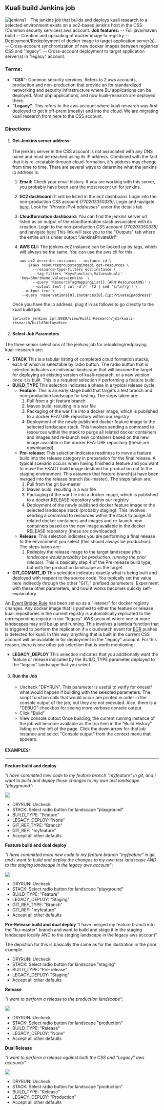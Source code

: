 

## Kuali build Jenkins job

<img align="left" src="../../../jenkins1.png" alt="jenkins1" style="margin-right:15px;" />The jenkins job that builds and deploys kuali research to a selected environment exists on a
ec2-based jenkins host in the CSS (Common security services) aws account.
**Job features:**
   -- Full java/maven build
   -- Creation and uploading of docker image to registry
   -- Deployment/Redeployment of docker image to target application server(s).
   -- Cross-account synchronization of new docker images between registries CSS and "legacy".
   -- Cross-account deployment to target application server(s) in "legacy" account.



### Terms:

- **"CSS"**: Common security services. Refers to 2 aws accounts, production and non-production that provide an for standardized networking and security infrastructure where BU applications can be deployed. Most php applications, and now kuali-research are deployed there.
- **"Legacy"**: This refers to the aws account where kuali research was first deployed to get it off-prem (mostly) and into the cloud.
  We are migrating kuali research from here to the CSS account.

### Directions:

1. #### **Get Jenkins server address:**

   The jenkins server in the CSS account is not associated with any DNS name and must be reached using its IP address.
   Combined with the fact that it is re-creatable through cloud-formation, it's address may change from time to time.
   There are several ways to determine what the jenkins ip address is.

   1. **Email:**
      Check your email history. If you are working with this server, you probably have been sent the most recent url for jenkins.

   2. **EC2 dashboard:** 
      It will be listed in the ec2 dashboard. Login into the non-production CSS account *(770203350335)*. Login and navigate [here](https://console.aws.amazon.com/ec2/v2/home?region=us-east-1#Instances:v=3;search=:jenkins).
      Look for *"Private IPv4 addresses*" under the details tab.

   3. **Cloudformation dashboard:**
      You can find the jenkins server url listed as an output of the cloudformation stack associated with its creation. 
      Login to the non-production CSS account *(770203350335)* and navigate [here](https://console.aws.amazon.com/cloudformation/home?region=us-east-1#/stacks?filteringStatus=active&filteringText=jenkins&viewNested=true&hideStacks=false&stackId=)
      This link will take you to the "Outputs" tab where the entire url is under output "JenkinsPrivateUrl"

   4. **AWS CLI:**
      The jenkins ec2 instance can be looked up by tags, which will always be the same. You can use the aws cli for this.

      ```
      aws ec2 describe-instances --instance-id \
          $(aws resourcegroupstaggingapi get-resources \
            --resource-type-filters ec2:instance \
            --tag-filters 'Key=Function,Values=kuali' 'Key=ShortName,Values=jenkins' \
            --query 'ResourceTagMappingList[].{ARN:ResourceARN}' \
            --output text | cut -d'/' -f2 | sed 's/\n//g') \
       --output text \
       --query 'Reservations[0].Instances[0].{ip:PrivateIpAddress}'
      ```

   Once you have the ip address, plug it in as follows to go directly to the kuali build job:

   ```
   [private jenkins ip]:8080/view/Kuali-Research/job/kuali-research/build?delay=0sec.
   ```

2. #### Select Job Parameters

  The three senior selections of the jenkins job for rebuilding/redploying kuali-research are:
  
  - **STACK**
    This is a tabular listing of completed cloud formation stacks, each of which is selectable by radio button.
    The radio button that is selected indicates an individual landscape that will become the target for deploying an existing version of kuali-research, or a new version once it is built. This is a required selection if performing a feature build.
  - **BUILD_TYPE**
    This selection indicates a phase in a typical release cycle:
    - **Feature**: This is an early stage build that targets a test branch and non-production landscape for testing. The steps taken are:
      1. Pull from a git feature branch
      2. Maven build, resulting in  a war file
      3. Packaging of the war file into a docker image, which is published to a docker FEATURE repository within our registry
      4. Deployment of the newly published docker feature image to the selected landscape stack. This involves sending a command to resources within the stack to purge all related docker containers and images and re-launch new containers based on the new image available in the docker FEATURE repository (these are downloaded).
    - **Pre-release:** This selection indicates readiness to move a feature build into the release category in preparation for the final release. A typical scenario occurs when having finished a feature and you want to move the EXACT build image destined for production out to the staging environment. This assumes that feature branch(s) have been merged into the release branch (bu-master). The steps taken are:
      1. Pull from the git bu-master
      2. Maven build, resulting in  a war file
      3. Packaging of the war file into a docker image, which is published to a docker RELEASE repository within our registry
      4. Deployment of the newly published docker feature image to the selected landscape stack (probably staging). This involves sending a command to resources within the stack to purge all related docker containers and images and re-launch new containers based on the new image available in the docker RELEASE repository (these are downloaded).
    - **Release**: This selection indicates you are performing a final release to the environment you select (this should always be production). The steps taken are:
      1. Redeploy the release image to the target landscape *(this landscape would probably be production, running the prior release).*
         This is basically step 4 of the Pre-release build type, but with the production landscape as the target.
  - **GIT_COMMIT_ID**
    This selection indicates exactly what is being built and deployed with respect to the source code.
    You typically set the value here indirectly through the other "GIT_" prefixed parameters. Experiment with these other parameters, and how it works becomes quickly self-explanatory.
  
  An [Event Bridge Rule](https://docs.aws.amazon.com/eventbridge/latest/userguide/eb-rules.html) has been set up as a "listener" for docker registry changes. Any docker image that is pushed to either the feature or release kuali repositories in the current registry is automatically replicated to the corresponding registry in our "legacy" AWS account where one or more landscapes may still be up and running. This involves a lambda function that is triggered to perform the replication if a cloudwatch event for [ECR](https://docs.aws.amazon.com/AmazonECR/latest/userguide/what-is-ecr.html) pushes is detected for kuali. In this way, anything that is built in the current CSS account will be available in for deployment in the "legacy" account. For this reason, there is one other job selection that is worth mentioning:
  
  - **LEGACY_DEPLOY**
    This selection indicates that you additionally want the feature or release indicated by the BUILD_TYPE parameter deployed to the "legacy" landscape that you select.
  
3. #### Run the Job

   - Uncheck "DRYRUN".
      This parameter is useful to verify for oneself what would happen if building with the selected parameters.
      The script function calls that would occur are printed in order in the console output of the job, but they are not executed.
      Also, there is a "DEBUG" checkbox for seeing more verbose console output.
   - Click "Build"
   - View console output
      Once building, the current running instance of the job will become available as the top item in the "Build History" listing on the left of the page.
      Click the down arrow for that job instance and select "Console output" from the context menu that appears.






#### EXAMPLES:

------

**Feature build and deploy**

*"I have committed new code to my feature branch "myfeature" in git, and I want to build and deploy those changes to my own test landscape "playground"*:

![](scenario1.png)

- DRYRUN: Uncheck
- STACK: Select radio button for landscape "playground"
- BUILD_TYPE: "Feature"
- LEGACY_DEPLOY: "None"
- GIT_REF_TYPE: "Branch"
- GIT_REF: "myfeature"
- Accept all other defaults

**Feature build and dual deploy**

*"I have committed more new code to my feature branch "myfeature" in git, and I want to build and deploy the changes to my own test landscape AND to the staging landscape in the legacy aws account"*:

![](scenario2.png)

- DRYRUN: Uncheck
- STACK: Select radio button for landscape "playground"
- BUILD_TYPE: "Feature"
- LEGACY_DEPLOY: "Staging"
- GIT_REF_TYPE: "Branch"
- GIT_REF: "myfeature"
- Accept all other defaults
  

**Pre-Release build and dual deploy**
"I have merged my feature branch into the "bu-master" branch and want to build and stage it in the staging landscape locally AND to the staging landscape in the legacy aws account"

The depiction for this is basically the same as for the illustration in the prior example. 

- DRYRUN: Uncheck
- STACK: Select radio button for landscape "staging"
- BUILD_TYPE: "Pre-release"
- LEGACY_DEPLOY: "Staging"
- Accept all other defaults
  

**Release**

*"I want to perform a release to the production landscape"*:

![](scenario3.png)

- DRYRUN: Uncheck
- STACK: Select radio button for landscape "production"
- BUILD_TYPE: "Release"
- LEGACY_DEPLOY: "None"
- Accept all other defaults
  

**Dual Release**

*"I want to perform a release against both the CSS and "Legacy" aws accounts"*

![](scenario4.png)

- DRYRUN: Uncheck
- STACK: Select radio button for landscape "production"
- BUILD_TYPE: "Release"
- LEGACY_DEPLOY: "Production"
- Accept all other defaults
